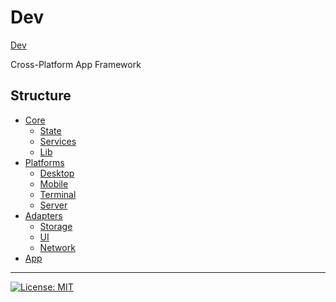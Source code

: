 # Dev

[Dev](./README.md)

Cross-Platform App Framework

## Structure




- [Core](./src/core/README.md)
    * [State](./src/core/state/README.md)
    * [Services](./src/core/services/README.md)
    * [Lib](./src/core/lib/README.md)
- [Platforms](./src/platforms/README.md)
    * [Desktop](./src/platforms/desktop/README.md)
    * [Mobile](./src/platforms/mobile/README.md)
    * [Terminal](./src/platforms/terminal/README.md)
    * [Server](./src/platforms/server/README.md)
- [Adapters](./src/adapters/README.md)
    * [Storage](./src/adapters/storage/README.md)
    * [UI](./src/adapters/ui/README.md)
    * [Network](./src/adapters/network/README.md)
- [App](./src/app/README.md)

-----
[![License: MIT](https://img.shields.io/badge/License-MIT-yellow.svg)](https://opensource.org/licenses/MIT)